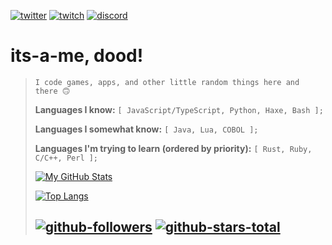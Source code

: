 [![twitter](https://img.shields.io/badge/-itsamedood-0D1117?logo=twitter&style=for-the-badge)](https://twitter.com/itsamedood)
[![twitch](https://img.shields.io/badge/-itsamedood-0D1117?logo=twitch&style=for-the-badge)](https://twitch.gg/itsamedood)
[![discord](https://img.shields.io/badge/-dood's_Hotel-0D1117?logo=discord&style=for-the-badge)](https://discord.gg/GW4uAx6fvv)
# **its-a-me, dood!**
> `I code games, apps, and other little random things here and there 🙃`
>
> **Languages I know:** `[ JavaScript/TypeScript, Python, Haxe, Bash ];`
>
> **Languages I somewhat know:** `[ Java, Lua, COBOL ];`
>
> **Languages I'm trying to learn (ordered by priority):** `[ Rust, Ruby, C/C++, Perl ];`
> 
> [![My GitHub Stats](https://github-readme-stats.vercel.app/api?username=itsamedood&show_icons=true&theme=blueberry)](https://github.com/anuraghazra/github-readme-stats)
>
> [![Top Langs](https://github-readme-stats.vercel.app/api/top-langs/?username=itsamedood&layout=compact&theme=blueberry)](https://github.com/anuraghazra/github-readme-stats)
>
> [![github-followers](https://img.shields.io/github/followers/itsamedood?style=social)](https://github.com/itsamedood)
> [![github-stars-total](https://img.shields.io/github/stars/itsamedood?affiliations=OWNER%2CCOLLABORATOR&style=social)](https://github.com/itsamedood)
> ---
